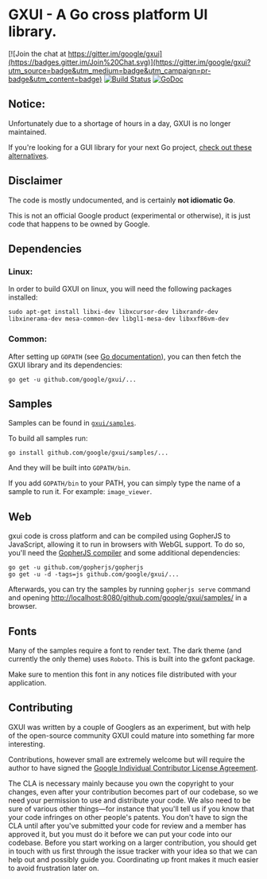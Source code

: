 GXUI - A Go cross platform UI library.
=======

[![Join the chat at https://gitter.im/google/gxui](https://badges.gitter.im/Join%20Chat.svg)](https://gitter.im/google/gxui?utm_source=badge&utm_medium=badge&utm_campaign=pr-badge&utm_content=badge) [![Build Status](https://travis-ci.org/google/gxui.svg?branch=master)](https://travis-ci.org/google/gxui) [![GoDoc](https://godoc.org/github.com/google/gxui?status.svg)](https://godoc.org/github.com/google/gxui)


Notice:
---

Unfortunately due to a shortage of hours in a day, GXUI is no longer maintained.

If you're looking for a GUI library for your next Go project, [check out these alternatives](https://github.com/avelino/awesome-go#gui).

Disclaimer
---

The code is mostly undocumented, and is certainly **not idiomatic Go**.

This is not an official Google product (experimental or otherwise), it is just code that happens to be owned by Google.

Dependencies
---

### Linux:

In order to build GXUI on linux, you will need the following packages installed:

    sudo apt-get install libxi-dev libxcursor-dev libxrandr-dev libxinerama-dev mesa-common-dev libgl1-mesa-dev libxxf86vm-dev

### Common:

After setting up ```GOPATH``` (see [Go documentation](https://golang.org/doc/code.html)), you can then fetch the GXUI library and its dependencies:

    go get -u github.com/google/gxui/...

Samples
---
Samples can be found in [`gxui/samples`](https://github.com/google/gxui/tree/master/samples).

To build all samples run:

    go install github.com/google/gxui/samples/...

And they will be built into ```GOPATH/bin```.

If you add ```GOPATH/bin``` to your PATH, you can simply type the name of a sample to run it. For example: ```image_viewer```.

Web
---

gxui code is cross platform and can be compiled using GopherJS to JavaScript, allowing it to run in browsers with WebGL support. To do so, you'll need the [GopherJS compiler](https://github.com/gopherjs/gopherjs) and some additional dependencies:

    go get -u github.com/gopherjs/gopherjs
    go get -u -d -tags=js github.com/google/gxui/...
    
Afterwards, you can try the samples by running `gopherjs serve` command and opening <http://localhost:8080/github.com/google/gxui/samples/> in a browser.

Fonts
---
Many of the samples require a font to render text. The dark theme (and currently the only theme) uses `Roboto`.
This is built into the gxfont package.

Make sure to mention this font in any notices file distributed with your application.

Contributing
---
GXUI was written by a couple of Googlers as an experiment, but with help of the open-source community GXUI could mature into something far more interesting.

Contributions, however small are extremely welcome but will require the author to have signed the [Google Individual Contributor License Agreement](https://developers.google.com/open-source/cla/individual?csw=1).

The CLA is necessary mainly because you own the copyright to your changes, even after your contribution becomes part of our codebase, so we need your permission to use and distribute your code. We also need to be sure of various other things—for instance that you'll tell us if you know that your code infringes on other people's patents. You don't have to sign the CLA until after you've submitted your code for review and a member has approved it, but you must do it before we can put your code into our codebase. Before you start working on a larger contribution, you should get in touch with us first through the issue tracker with your idea so that we can help out and possibly guide you. Coordinating up front makes it much easier to avoid frustration later on.
